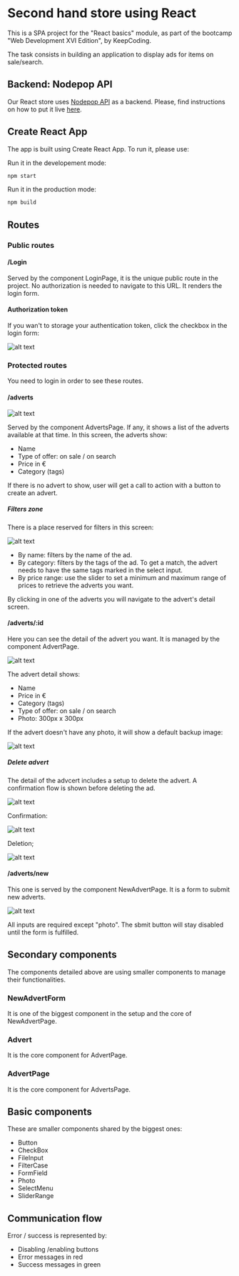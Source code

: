 # Second hand store using React

This is a SPA project for the "React basics" module, as part of the bootcamp "Web Development XVI Edition", by KeepCoding.

The task consists in building an application to display ads for items on sale/search.

## Backend: Nodepop API

Our React store uses [Nodepop API](https://github.com/davidjj76/nodepop-api) as a backend. Please, find instructions on how to put it live [here](https://github.com/davidjj76/nodepop-api).

## Create React App

The app is built using Create React App. To run it, please use:

Run it in the developement mode:

```sh
npm start
```

Run it in the production mode:

```sh
npm build
```

## Routes

### Public routes

#### /Login

Served by the component LoginPage, it is the unique public route in the project. No authorization is needed to navigate to this URL. It renders the login form.

#### Authorization token

If you wan't to storage your authentication token, click the checkbox in the login form:

![alt text](./images-readme/image.png)

### Protected routes

You need to login in order to see these routes.

#### /adverts

![alt text](./images-readme/image-2.png)

Served by the component AdvertsPage. If any, it shows a list of the adverts available at that time. In this screen, the adverts show:

- Name
- Type of offer: on sale / on search
- Price in €
- Category (tags)

If there is no advert to show, user will get a call to action with a button to create an advert.

##### Filters zone

There is a place reserved for filters in this screen:

![alt text](./images-readme/image-1.png)

- By name: filters by the name of the ad.
- By category: filters by the tags of the ad. To get a match, the advert needs to have the same tags marked in the select input.
- By price range: use the slider to set a minimum and maximum range of prices to retrieve the adverts you want.

By clicking in one of the adverts you will navigate to the advert's detail screen.

#### /adverts/:id

Here you can see the detail of the advert you want. It is managed by the component AdvertPage.

![alt text](./images-readme/image-4.png)

The advert detail shows:

- Name
- Price in €
- Category (tags)
- Type of offer: on sale / on search
- Photo: 300px x 300px

If the advert doesn't have any photo, it will show a default backup image:

![alt text](./images-readme/image-11.png)

##### Delete advert

The detail of the advcert includes a setup to delete the advert. A confirmation flow is shown before deleting the ad.

![alt text](./images-readme/image-7.png)

Confirmation:

![alt text](./images-readme/image-8.png)

Deletion;

![alt text](./images-readme/image12.png)

#### /adverts/new

This one is served by the component NewAdvertPage. It is a form to submit new adverts.

![alt text](./images-readme/image-6.png)

All inputs are required except "photo". The sbmit button will stay disabled until the form is fulfilled.

## Secondary components

The components detailed above are using smaller components to manage their functionalities.

### NewAdvertForm

It is one of the biggest component in the setup and the core of NewAdvertPage.

### Advert

It is the core component for AdvertPage.

### AdvertPage

It is the core component for AdvertsPage.

## Basic components

These are smaller components shared by the biggest ones:

- Button
- CheckBox
- FileInput
- FilterCase
- FormField
- Photo
- SelectMenu
- SliderRange

## Communication flow

Error / success is represented by:

- Disabling /enabling buttons
- Error messages in red
- Success messages in green
